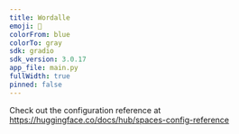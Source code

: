 ```yaml
---
title: Wordalle
emoji: 🚀
colorFrom: blue
colorTo: gray
sdk: gradio
sdk_version: 3.0.17
app_file: main.py
fullWidth: true
pinned: false
---
```


Check out the configuration reference at https://huggingface.co/docs/hub/spaces-config-reference
